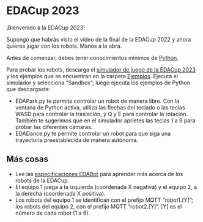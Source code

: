# EDACup 2023

¡Bienvenido a la EDACup 2023!

Supongo que habrás visto el vídeo de la final de la EDACup 2022 y ahora quieres jugar con los robots. Manos a la obra.

Antes de comenzar, debes tener conocimientos mínimos de [Python](https://es.wikipedia.org/wiki/Python).

Para probar los robots, descarga el [simulador de juego de la EDACup 2023](Downloads) y los ejemplos que se encuentran en la carpeta [Ejemplos](Ejemplos). Ejecuta el simulador y selecciona “Sandbox”; luego ejecuta los ejemplos de Python que descargaste:

* EDAPark.py te permite controlar un robot de manera libre. Con la ventana de Python activa, utiliza las flechas del teclado o las teclas WASD para controlar la traslación, y Q y E para controlar la rotación. También te sugerimos que en el simulador aprietes las teclas 1 a 9 para probar las diferentes cámaras.
* EDADance.py te permite controlar un robot para que siga una trayectoria preestablecida de manera autónoma.

## Más cosas

* Lee las [especificaciones EDABot](SPECS.md) para aprender más acerca de los robots de la EDACup.
* El equipo 1 juega a la izquierda (coordenada X negativa) y el equipo 2, a la derecha (coordenada X positiva).
* Los robots del equipo 1 se identifican con el prefijo MQTT “robot1.[Y]”; los robots del equipo 2, con el prefijo MQTT “robot2.[Y]”. [Y] es el número de cada robot (1 a 6).

